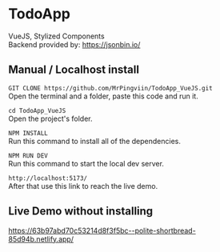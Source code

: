# TodoApp
VueJS, Stylized Components  
Backend provided by: https://jsonbin.io/

## Manual / Localhost install

`GIT CLONE https://github.com/MrPingviin/TodoApp_VueJS.git`  
Open the terminal and a folder, paste this code and run it.

`cd TodoApp_VueJS`  
Open the project's folder.

`NPM INSTALL`  
Run this command to install all of the dependencies.

`NPM RUN DEV`  
Run this command to start the local dev server.

`http://localhost:5173/`  
After that use this link to reach the live demo.

## Live Demo without installing

https://63b97abd70c53214d8f3f5bc--polite-shortbread-85d94b.netlify.app/



